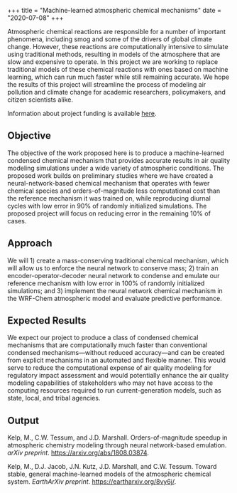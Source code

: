 +++
title = "Machine-learned atmospheric chemical mechanisms"
date = "2020-07-08"
+++

Atmospheric chemical reactions are responsible for a number of important phenomena, including smog and some of the drivers of global climate change. However, these reactions are computationally intensive to simulate using traditional methods, resulting in models of the atmosphere that are slow and expensive to operate. In this project we are working to replace traditional models of these chemical reactions with ones based on machine learning, which can run much faster while still remaining accurate. We hope the results of this project will streamline the process of modeling air pollution and climate change for academic researchers, policymakers, and citizen scientists alike.

Information about project funding is available [here](https://cfpub.epa.gov/ncer_abstracts/index.cfm/fuseaction/display.abstractDetail/abstract/11087/report/0).

## Objective
The objective of the work proposed here is to produce a machine-learned condensed chemical mechanism that provides accurate results in air quality modeling simulations under a wide variety of atmospheric conditions. The proposed work builds on preliminary studies where we have created a neural-network-based chemical mechanism that operates with fewer chemical species and orders-of-magnitude less computational cost than the reference mechanism it was trained on, while reproducing diurnal cycles with low error in 90% of randomly initialized simulations. The proposed project will focus on reducing error in the remaining 10% of cases.

## Approach
We will 1) create a mass-conserving traditional chemical mechanism, which will allow us to enforce the neural network to conserve mass; 2) train an encoder-operator-decoder neural network to condense and emulate our reference mechanism with low error in 100% of randomly initialized simulations; and 3) implement the neural network chemical mechanism in the WRF-Chem atmospheric model and evaluate predictive performance.

## Expected Results
We expect our project to produce a class of condensed chemical mechanisms that are computationally much faster than conventional condensed mechanisms—without reduced accuracy—and can be created from explicit mechanisms in an automated and flexible manner. This would serve to reduce the computational expense of air quality modeling for regulatory impact assessment and would potentially enhance the air quality modeling capabilities of stakeholders who may not have access to the computing resources required to run current-generation models, such as state, local, and tribal agencies.

## Output

Kelp, M., C.W. Tessum, and  J.D. Marshall. Orders-of-magnitude speedup in atmospheric chemistry modeling through neural network-based emulation. <i>arXiv preprint</i>. <a href=https://arxiv.org/abs/1808.03874>https://arxiv.org/abs/1808.03874</a>.

Kelp, M., D.J. Jacob, J.N. Kutz, J.D. Marshall, and C.W. Tessum. Toward stable, general machine-learned models of the atmospheric chemical system. <i>EarthArXiv preprint</i>. <a href=https://eartharxiv.org/8vy6j/>https://eartharxiv.org/8vy6j/</a>.
